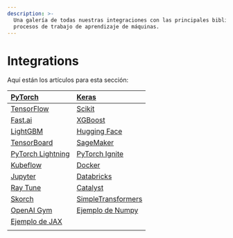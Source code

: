 ```yaml
---
description: >-
  Una galería de todas nuestras integraciones con las principales bibliotecas y
  procesos de trabajo de aprendizaje de máquinas.
---
```


# Integrations



Aquí están los artículos para esta sección:

| [PyTorch](https://docs.wandb.ai/integrations/pytorch) | [Keras](https://docs.wandb.ai/integrations/keras) |
| :--- | :--- |
| [TensorFlow](https://docs.wandb.ai/integrations/tensorflow) | [Scikit](https://docs.wandb.ai/integrations/scikit) |
| [Fast.ai](https://docs.wandb.ai/integrations/fastai) | [XGBoost](https://docs.wandb.ai/integrations/xgboost) |
| [LightGBM](https://docs.wandb.ai/integrations/lightgbm) | [Hugging Face](https://docs.wandb.ai/integrations/huggingface) |
| [TensorBoard](https://docs.wandb.ai/integrations/tensorboard) | [SageMaker](https://docs.wandb.ai/integrations/sagemaker) |
| [PyTorch Lightning](https://docs.wandb.ai/integrations/lightning) | [PyTorch Ignite](https://docs.wandb.ai/integrations/ignite) |
| [Kubeflow](https://docs.wandb.ai/integrations/kubeflow) | [Docker](https://docs.wandb.ai/integrations/docker) |
| [Jupyter](https://docs.wandb.ai/integrations/jupyter) | [Databricks](https://docs.wandb.ai/integrations/databricks) |
| [Ray Tune](https://docs.wandb.ai/integrations/ray-tune) | [Catalyst](https://docs.wandb.ai/integrations/catalyst) |
| [Skorch](https://docs.wandb.ai/integrations/skorch) | [SimpleTransformers](https://docs.wandb.ai/integrations/simpletransformers) |
| [OpenAI Gym](https://docs.wandb.ai/integrations/openai-gym) | [Ejemplo de ](https://docs.wandb.ai/integrations/numpy)[Numpy](https://docs.wandb.ai/integrations/numpy) |
| [Ejemplo de ](https://docs.wandb.ai/integrations/jax)[JAX](https://docs.wandb.ai/integrations/jax) |  |
|   |  |

